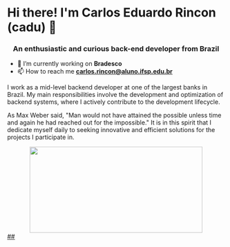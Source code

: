<h1>Hi there! I'm Carlos Eduardo Rincon (cadu) 👋</h1> 
<h3 align="center">An enthusiastic and curious back-end developer from Brazil</h3>

- 🔭 I’m currently working on **Bradesco**
- 📫 How to reach me **carlos.rincon@aluno.ifsp.edu.br**

<div>
  <p>
    I work as a mid-level backend developer at one of the largest banks in Brazil. My main responsibilities involve the development and optimization of backend systems, where I actively contribute to the development lifecycle. 
  </p>
  <p> 
    As Max Weber said, "Man would not have attained the possible unless time and again he had reached out for the impossible." It is in this spirit that I dedicate myself daily to seeking innovative and efficient solutions for the projects I participate in.
  </p>
</div>

<div align="center" style="display: inline_block">
  <a href="https://github.com/carlosEduardoRincon">
    <img width="400px" height="200px" src="https://github-readme-stats.vercel.app/api/top-langs/?username=carlosEduardoRincon&layout=compact&langs_count=7&theme=dark"/>
</div>
##


 

